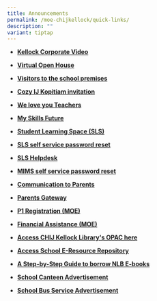 ```yaml
---
title: Announcements
permalink: /moe-chijkellock/quick-links/
description: ""
variant: tiptap
---
```

<p></p>
<ul data-tight="true" class="tight">
<li>
<p><strong><a href="https://chijkellock.moe.edu.sg/kellock-corporate-video/" rel="noopener nofollow" target="_blank">Kellock Corporate Video</a></strong>
</p>
</li>
<li>
<p><strong><a href="https://sites.google.com/moe.edu.sg/chijkellockvirtualtour2020/home" rel="noopener noreferrer nofollow" target="">Virtual Open House</a></strong>
</p>
</li>
<li>
<p><strong><a href="https://chijkellock.moe.edu.sg/visitors-to-the-school/" rel="noopener noreferrer nofollow" target="_blank">Visitors to the school premises</a></strong>
</p>
</li>
<li>
<p><strong><a href="https://chijkellock.moe.edu.sg/ij-kopitiam/" rel="noopener nofollow" target="_blank">Cozy IJ Kopitiam invitation</a></strong>
</p>
</li>
<li>
<p><strong><a href="https://chijkellock.moe.edu.sg/we-love-you-teachers/" rel="noopener nofollow" target="_blank">We love you Teachers</a></strong>
</p>
</li>
<li>
<p><strong><a href="https://www.myskillsfuture.gov.sg/content/student/en/primary.html" rel="noopener" target="_blank">My Skills Future</a></strong>
</p>
</li>
<li>
<p><strong><a href="https://vle.learning.moe.edu.sg/login" rel="noopener" target="_blank">Student Learning Space (SLS)</a></strong>
</p>
</li>
<li>
<p><strong><a href="https://www.learning.moe.edu.sg/login-troubleshooting/authentication/reset-sls-password-student/" rel="noopener noreferrer nofollow" target="_blank">SLS self service password reset</a></strong>
</p>
</li>
<li>
<p><strong><a href="https://www.learning.moe.edu.sg/login-troubleshooting/get-help/contact-sls-helpdesk/" rel="noopener noreferrer nofollow" target="_blank">SLS Helpdesk</a></strong>
</p>
</li>
<li>
<p><strong><a href="/files/2024 files/mims_student_self_service_password_reset_guide.pdf" rel="noopener noreferrer nofollow" target="_blank">MIMS self service password reset</a></strong>
</p>
</li>
<li>
<p><strong><a href="/parents-portal/communication-to-parents" rel="noopener" target="_blank">Communication to Parents</a></strong>
</p>
</li>
<li>
<p><strong><a href="/chijkellock/parents-gateway" rel="noopener" target="_blank">Parents Gateway</a></strong>
</p>
</li>
<li>
<p><strong><a href="https://www.moe.gov.sg/primary/p1-registration" rel="noopener" target="_blank">P1 Registration (MOE)</a></strong>
</p>
</li>
<li>
<p><strong><a href="https://www.moe.gov.sg/financial-matters/financial-assistance" rel="noopener noreferrer nofollow" target="">Financial Assistance (MOE)</a></strong>
</p>
</li>
<li>
<p><strong><a href="https://schoolibrary.moe.edu.sg/chijkellock/cgi-bin/spydus.exe/MSGTRN/WPAC/HOME" rel="noopener" target="_blank">Access CHIJ Kellock Library's OPAC here</a></strong>
</p>
</li>
<li>
<p><strong><a href="https://schoolibrary.moe.edu.sg/eresourcespri/cgi-bin/spydus.exe/MSGTRN/WPAC/HOME" rel="noopener" target="_blank">Access School E-Resource Repository</a></strong>
</p>
</li>
<li>
<p><strong><a href="https://eresources.nlb.gov.sg/main/Help/Overdrive#libby_app" rel="noopener" target="_blank">A Step-by-Step Guide to borrow NLB E-books</a></strong>
</p>
</li>
<li>
<p><strong><a href="https://chijkellock.moe.edu.sg/schoolcanteen1/" rel="noopener noreferrer nofollow" target="">School Canteen Advertisement</a></strong>
</p>
</li>
<li>
<p><strong><a href="https://chijkellock.moe.edu.sg/school-bus-service-advertisement/" rel="noopener nofollow" target="_blank">School Bus Service Advertisement</a></strong>
</p>
</li>
</ul>
<p></p>